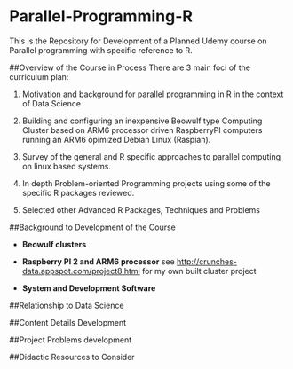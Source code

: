 # Parallel-Programming-R
This is the Repository for Development of a Planned Udemy course on Parallel programming with specific reference to R.

##Overview of the Course in Process
There are 3 main foci of the curriculum plan:

1.  Motivation and background for parallel programming in R in the context of Data Science

2.  Building and configuring an inexpensive Beowulf type Computing Cluster based on ARM6 processor driven RaspberryPI computers running an ARM6 opimized Debian Linux (Raspian).

3.  Survey of the general and R specific approaches to parallel computing on linux based systems. 

4.  In depth Problem-oriented Programming projects using some of the specific R packages reviewed.

5.  Selected other Advanced R Packages, Techniques and Problems


##Background to Development of the Course

-  **Beowulf clusters**

-  **Raspberry PI 2 and  ARM6 processor**
  see http://crunches-data.appspot.com/project8.html for my own built cluster project

-  **System and Development Software**



##Relationship to Data Science

##Content Details Development

##Project Problems development

##Didactic Resources to Consider
